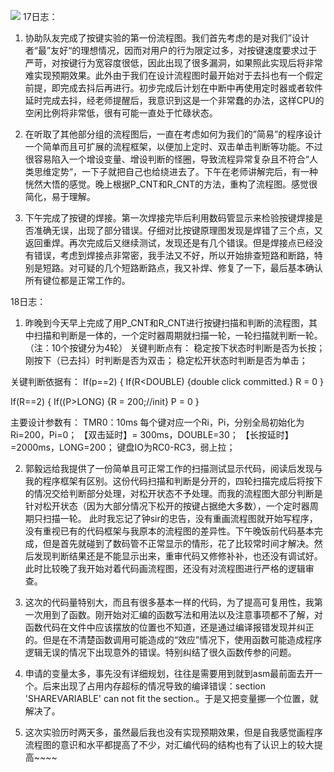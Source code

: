 
 ![](http://opkk27k9n.bkt.clouddn.com/17-7-5/70708206.jpg)
17日志：
1. 协助队友完成了按键实验的第一份流程图。我们首先考虑的是对我们”设计者“最”友好“的理想情况，因而对用户的行为限定过多，对按键速度要求过于严苛，对按键行为宽容度很低，因此出现了很多漏洞，如果照此实现后将非常难实现预期效果。此外由于我们在设计流程图时最开始对于去抖也有一个假定前提，即完成去抖后再进行。初步完成后计划在中断中再使用定时器或者软件延时完成去抖，经老师提醒后，我意识到这是一个非常蠢的办法，这样CPU的空闲比例将非常低，很有可能一直处于忙碌状态。

2. 在听取了其他部分组的流程图后，一直在考虑如何为我们的”简易”的程序设计一个简单而且可扩展的流程框架，以便加上定时、双击单击判断等功能。不过很容易陷入一个增设变量、增设判断的怪圈，导致流程异常复杂且不符合“人类思维定势“，一下子就把自己也给绕进去了。下午在老师讲解完后，有一种恍然大悟的感觉。晚上根据P_CNT和R_CNT的方法，重构了流程图。感觉很简化，易于理解。

3. 下午完成了按键的焊接。第一次焊接完毕后利用数码管显示来检验按键焊接是否准确无误，出现了部分错误。仔细对比按键原理图发现是焊错了三个点，又返回重焊。再次完成后又继续测试，发现还是有几个错误。但是焊接点已经没有错误，考虑到焊接点非常密，我手法又不好，所以开始排查短路和断路，特别是短路。对可疑的几个短路断路点，我又补焊、修复了一下，最后基本确认所有键位都是正常工作的。

18日志：
1. 昨晚到今天早上完成了用P_CNT和R_CNT进行按键扫描和判断的流程图，其中扫描和判断是一体的，一个定时器周期就扫描一轮，一轮扫描就判断一轮。（注：10个按键分为4轮）
关键判断点有：
稳定按下状态时判断是否为长按；
刚按下（已去抖）时判断是否为双击；
稳定松开状态时判断是否为单击；

关键判断依据有：
If(p==2)
{
If(R<DOUBLE)
{double click committed.}
R = 0
}
 
If(R==2)
{
If((P>LONG)
{R = 200;//init}
P = 0
}

主要设计参数有：
TMR0：10ms
每个键对应一个Ri，Pi，分别全局初始化为Ri=200，Pi=0；
【双击延时】= 300ms，DOUBLE=30；
【长按延时】=2000ms，LONG=200；
键盘IO为RC0-RC3，弱上拉；

2. 郭毅远给我提供了一份简单且可正常工作的扫描测试显示代码，阅读后发现与我的程序框架有区别。这份代码扫描和判断是分开的，四轮扫描完成后将按下的情况交给判断部分处理，对松开状态不予处理。而我的流程图大部分判断是针对松开状态（因为大部分情况下松开的按键占据绝大多数），一个定时器周期只扫描一轮。
此时我忘记了钟sir的忠告，没有重画流程图就开始写程序，没有重视已有的代码框架与我原本的流程图的差异性。下午晚饭前代码基本完成，但是首先就碰到了数码管不正常显示的情形，花了比较常时间才解决。然后发现判断结果还是不能显示出来，重审代码又修修补补，也还没有调试好。此时比较晚了我开始对着代码画流程图，还没有对流程图进行严格的逻辑审查。

3. 这次的代码量特别大，而且有很多基本一样的代码，为了提高可复用性，我第一次用到了函数。刚开始对汇编的函数写法和用法以及注意事项都不了解，对函数代码在文件中应该摆放的位置也不知道，还是通过编译报错发现并纠正的。但是在不清楚函数调用可能造成的“效应”情况下，使用函数可能造成程序逻辑无误的情况下出现意外的错误。特别纠结了很久函数传参的问题。

4. 申请的变量太多，事先没有详细规划，往往是需要用到就到asm最前面去开一个。后来出现了占用内存超标的情况导致的编译错误：section 'SHAREVARIABLE' can not fit the section.。于是又把变量挪一个位置，就解决了。

5. 这次实验历时两天多，虽然最后我也没有实现预期效果，但是自我感觉画程序流程图的意识和水平都提高了不少，对汇编代码的结构也有了认识上的较大提高~~~~